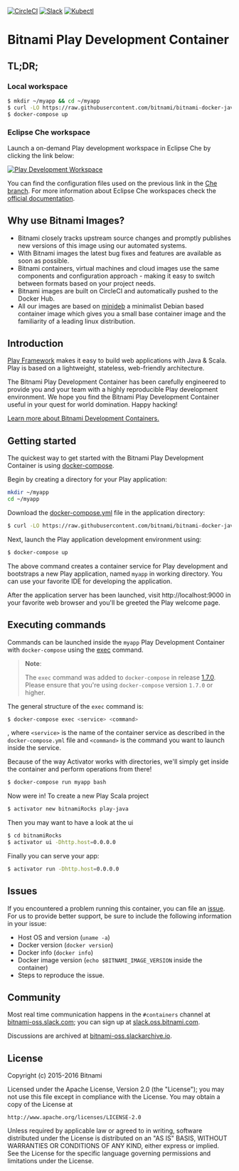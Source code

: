 [![CircleCI](https://circleci.com/gh/bitnami/bitnami-docker-java-play/tree/master.svg?style=shield)](https://circleci.com/gh/bitnami/bitnami-docker-java-play/tree/master)
[![Slack](http://slack.oss.bitnami.com/badge.svg)](http://slack.oss.bitnami.com)
[![Kubectl](https://img.shields.io/badge/kubectl-Available-green.svg)](https://raw.githubusercontent.com/bitnami/bitnami-docker-java-play/master/kubernetes.yml)

# Bitnami Play Development Container

## TL;DR;

### Local workspace

```bash
$ mkdir ~/myapp && cd ~/myapp
$ curl -LO https://raw.githubusercontent.com/bitnami/bitnami-docker-java-play/master/docker-compose.yml
$ docker-compose up
```

### Eclipse Che workspace

Launch a on-demand Play development workspace in Eclipse Che by clicking the link below:

[![Play Development Workspace](http://beta.codenvy.com/factory/resources/codenvy-contribute.svg)](https://beta.codenvy.com/f/?url=https%3A%2F%2Fgithub.com%2Fbitnami%2Fbitnami-docker-java-play%2Ftree%2Fche)

You can find the configuration files used on the previous link in the [Che branch](https://github.com/bitnami/bitnami-docker-java-play/tree/che). For more information about Eclipse Che workspaces check the [official documentation](https://eclipse-che.readme.io/docs/introduction).

## Why use Bitnami Images?

* Bitnami closely tracks upstream source changes and promptly publishes new versions of this image using our automated systems.
* With Bitnami images the latest bug fixes and features are available as soon as possible.
* Bitnami containers, virtual machines and cloud images use the same components and configuration approach - making it easy to switch between formats based on your project needs.
* Bitnami images are built on CircleCI and automatically pushed to the Docker Hub.
* All our images are based on [minideb](https://github.com/bitnami/minideb) a minimalist Debian based container image which gives you a small base container image and the familiarity of a leading linux distribution.

## Introduction

[Play Framework](https://www.playframework.com) makes it easy to build web applications with Java & Scala. Play is based on a lightweight, stateless, web-friendly architecture.

The Bitnami Play Development Container has been carefully engineered to provide you and your team with a highly reproducible Play development environment. We hope you find the Bitnami Play Development Container useful in your quest for world domination. Happy hacking!

[Learn more about Bitnami Development Containers.](https://docs.bitnami.com/containers/how-to/use-bitnami-development-containers/)

## Getting started

The quickest way to get started with the Bitnami Play Development Container is using [docker-compose](https://docs.docker.com/compose/).

Begin by creating a directory for your Play application:

```bash
mkdir ~/myapp
cd ~/myapp
```

Download the [docker-compose.yml](https://raw.githubusercontent.com/bitnami/bitnami-docker-java-play/master/docker-compose.yml) file in the application directory:

```bash
$ curl -LO https://raw.githubusercontent.com/bitnami/bitnami-docker-java-play/master/docker-compose.yml
```

Next, launch the Play application development environment using:

```bash
$ docker-compose up
```

The above command creates a container service for Play development and bootstraps a new Play application, named `myapp` in working directory. You can use your favorite IDE for developing the application.

After the application server has been launched, visit http://localhost:9000 in your favorite web browser and you'll be greeted the Play welcome page.

## Executing commands

Commands can be launched inside the `myapp` Play Development Container with `docker-compose` using the [exec](https://docs.docker.com/compose/reference/exec/) command.

> **Note**:
>
> The `exec` command was added to `docker-compose` in release [1.7.0](https://github.com/docker/compose/blob/master/CHANGELOG.md#170-2016-04-13). Please ensure that you're using `docker-compose` version `1.7.0` or higher.

The general structure of the `exec` command is:

```bash
$ docker-compose exec <service> <command>
```

, where `<service>` is the name of the container service as described in the `docker-compose.yml` file and `<command>` is the command you want to launch inside the service.

Because of the way Activator works with directories, we'll simply get inside the container and perform operations from there!

```bash
$ docker-compose run myapp bash
```

Now were in! To create a new Play Scala project

```bash
$ activator new bitnamiRocks play-java
```

Then you may want to have a look at the ui

```bash
$ cd bitnamiRocks
$ activator ui -Dhttp.host=0.0.0.0
```

Finally you can serve your app:

```bash
$ activator run -Dhttp.host=0.0.0.0
```

## Issues

If you encountered a problem running this container, you can file an [issue](../../issues/new). For us to provide better support, be sure to include the following information in your issue:

- Host OS and version (`uname -a`)
- Docker version (`docker version`)
- Docker info (`docker info`)
- Docker image version (`echo $BITNAMI_IMAGE_VERSION` inside the container)
- Steps to reproduce the issue.

## Community

Most real time communication happens in the `#containers` channel at [bitnami-oss.slack.com](http://bitnami-oss.slack.com); you can sign up at [slack.oss.bitnami.com](http://slack.oss.bitnami.com).

Discussions are archived at [bitnami-oss.slackarchive.io](https://bitnami-oss.slackarchive.io).

## License

Copyright (c) 2015-2016 Bitnami

Licensed under the Apache License, Version 2.0 (the "License");
you may not use this file except in compliance with the License.
You may obtain a copy of the License at

    http://www.apache.org/licenses/LICENSE-2.0

Unless required by applicable law or agreed to in writing, software
distributed under the License is distributed on an "AS IS" BASIS,
WITHOUT WARRANTIES OR CONDITIONS OF ANY KIND, either express or implied.
See the License for the specific language governing permissions and
limitations under the License.

